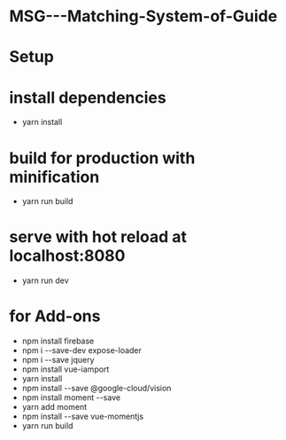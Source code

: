 # MSG---Matching-System-of-Guide


# Setup
# install dependencies
* yarn install
# build for production with minification
* yarn run build 
# serve with hot reload at localhost:8080
* yarn run dev
# for Add-ons
* npm install firebase
* npm i --save-dev expose-loader
* npm i --save jquery
* npm install vue-iamport
* yarn install
* npm install --save @google-cloud/vision
* npm install moment --save
* yarn add moment
* npm install --save vue-momentjs
* yarn run build
